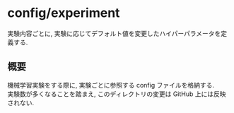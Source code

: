 # config/experiment
実験内容ごとに, 実験に応じてデフォルト値を変更したハイパーパラメータを定義する.

## 概要
機械学習実験をする際に, 実験ごとに参照する config ファイルを格納する.  
実験数が多くなることを踏まえ, このディレクトリの変更は GitHub 上には反映されない.